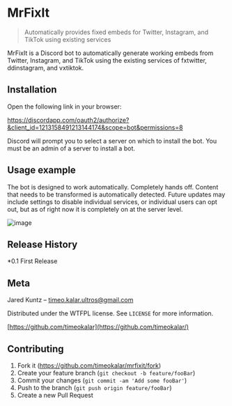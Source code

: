 # MrFixIt
> Automatically provides fixed embeds for Twitter, Instagram, and TikTok using existing services

MrFixIt is a Discord bot to automatically generate working embeds from Twitter, Instagram, and TikTok using the existing services of fxtwitter, ddinstagram, and vxtiktok.

## Installation

Open the following link in your browser:

https://discordapp.com/oauth2/authorize?&client_id=1213158491213144174&scope=bot&permissions=8 

Discord will prompt you to select a server on which to install the bot. You must be an admin of a server to install a bot.

## Usage example

The bot is designed to work automatically. Completely hands off. Content that needs to be transformed is automatically detected. Future updates may include settings to disable individual services, or individual users can opt out, but as of right now it is completely on at the server level.

![image](https://github.com/timeokalar/mrfixit/assets/107163903/e2f95306-50d2-4066-8754-2b9e91084a14)

## Release History

*0.1 First Release

## Meta

Jared Kuntz – timeo.kalar.ultros@gmail.com

Distributed under the WTFPL license. See ``LICENSE`` for more information.

[https://github.com/timeokalar](https://github.com/timeokalar/)

## Contributing

1. Fork it (<https://github.com/timeokalar/mrfixit/fork>)
2. Create your feature branch (`git checkout -b feature/fooBar`)
3. Commit your changes (`git commit -am 'Add some fooBar'`)
4. Push to the branch (`git push origin feature/fooBar`)
5. Create a new Pull Request

